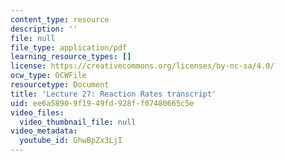 ```yaml
---
content_type: resource
description: ''
file: null
file_type: application/pdf
learning_resource_types: []
license: https://creativecommons.org/licenses/by-nc-sa/4.0/
ocw_type: OCWFile
resourcetype: Document
title: 'Lecture 27: Reaction Rates transcript'
uid: ee6a5890-9f19-49fd-928f-f07480665c5e
video_files:
  video_thumbnail_file: null
video_metadata:
  youtube_id: GhwBpZx3LjI
---
```

